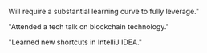 Will require a substantial learning curve to fully leverage."

"Attended a tech talk on blockchain technology."

"Learned new shortcuts in IntelliJ IDEA."